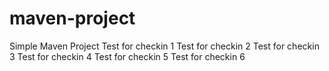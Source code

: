 # maven-project

Simple Maven Project
Test for checkin 1
Test for checkin 2
Test for checkin 3
Test for checkin 4
Test for checkin 5
Test for checkin 6
